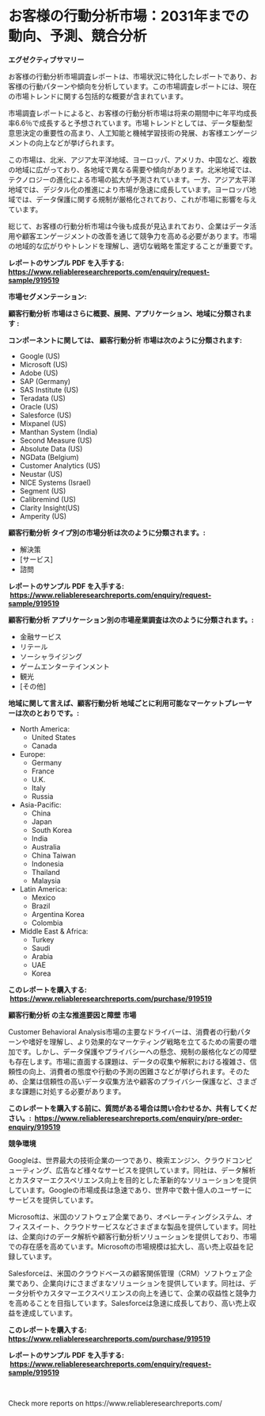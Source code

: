 <p><h1>お客様の行動分析市場：2031年までの動向、予測、競合分析</h1></p><p><strong>エグゼクティブサマリー</strong></p>
<p><p>お客様の行動分析市場調査レポートは、市場状況に特化したレポートであり、お客様の行動パターンや傾向を分析しています。この市場調査レポートには、現在の市場トレンドに関する包括的な概要が含まれています。</p><p>市場調査レポートによると、お客様の行動分析市場は将来の期間中に年平均成長率6.6％で成長すると予想されています。市場トレンドとしては、データ駆動型意思決定の重要性の高まり、人工知能と機械学習技術の発展、お客様エンゲージメントの向上などが挙げられます。</p><p>この市場は、北米、アジア太平洋地域、ヨーロッパ、アメリカ、中国など、複数の地域に広がっており、各地域で異なる需要や傾向があります。北米地域では、テクノロジーの進化による市場の拡大が予測されています。一方、アジア太平洋地域では、デジタル化の推進により市場が急速に成長しています。ヨーロッパ地域では、データ保護に関する規制が厳格化されており、これが市場に影響を与えています。</p><p>総じて、お客様の行動分析市場は今後も成長が見込まれており、企業はデータ活用や顧客エンゲージメントの改善を通じて競争力を高める必要があります。市場の地域的な広がりやトレンドを理解し、適切な戦略を策定することが重要です。</p></p>
<p><strong>レポートのサンプル PDF を入手する: <a href="https://www.reliableresearchreports.com/enquiry/request-sample/919519">https://www.reliableresearchreports.com/enquiry/request-sample/919519</a></strong></p>
<p><strong>市場セグメンテーション:</strong></p>
<p><strong> 顧客行動分析 市場はさらに概要、展開、アプリケーション、地域に分類されます :</strong></p>
<p><strong>コンポーネントに関しては、 顧客行動分析 市場は次のように分類されます: &nbsp;</strong></p>
<p><ul><li>Google (US)</li><li>Microsoft (US)</li><li>Adobe (US)</li><li>SAP (Germany)</li><li>SAS Institute (US)</li><li>Teradata (US)</li><li>Oracle (US)</li><li>Salesforce (US)</li><li>Mixpanel (US)</li><li>Manthan System (India)</li><li>Second Measure (US)</li><li>Absolute Data (US)</li><li>NGData (Belgium)</li><li>Customer Analytics (US)</li><li>Neustar (US)</li><li>NICE Systems (Israel)</li><li>Segment (US)</li><li>Calibremind (US)</li><li>Clarity Insight(US)</li><li>Amperity (US)</li></ul></p>
<p><strong> 顧客行動分析 タイプ別の市場分析は次のように分類されます。:</strong></p>
<p><ul><li>解決策</li><li>[サービス]</li><li>諮問</li></ul></p>
<p><strong>レポートのサンプル PDF を入手する: &nbsp;<a href="https://www.reliableresearchreports.com/enquiry/request-sample/919519">https://www.reliableresearchreports.com/enquiry/request-sample/919519</a></strong></p>
<p><strong> 顧客行動分析 アプリケーション別の市場産業調査は次のように分類されます。:</strong></p>
<p><ul><li>金融サービス</li><li>リテール</li><li>ソーシャライジング</li><li>ゲームエンターテインメント</li><li>観光</li><li>[その他]</li></ul></p>
<p><strong>地域に関して言えば、顧客行動分析 地域ごとに利用可能なマーケットプレーヤーは次のとおりです。:</strong></p>
<p><ul>
    <li>
        North America:
        <ul>
            <li>United States</li>
            <li>Canada</li>
        </ul>
    </li>
    <li>
        Europe:
        <ul>
            <li>Germany</li>
            <li>France</li>
            <li>U.K.</li>
            <li>Italy</li>
            <li>Russia</li>
        </ul>
    </li>
    <li>
        Asia-Pacific:
        <ul>
            <li>China</li>
            <li>Japan</li>
            <li>South Korea</li>
            <li>India</li>
            <li>Australia</li>
            <li>China Taiwan</li>
            <li>Indonesia</li>
            <li>Thailand</li>
            <li>Malaysia</li>
        </ul>
    </li>
    <li>
        Latin America:
        <ul>
            <li>Mexico</li>
            <li>Brazil</li>
            <li>Argentina Korea</li>
            <li>Colombia</li>
        </ul>
    </li>
    <li>
        Middle East & Africa:
        <ul>
            <li>Turkey</li>
            <li>Saudi</li>
            <li>Arabia</li>
            <li>UAE</li>
            <li>Korea</li>
        </ul>
    </li>
    </ul></p>
<p><strong>このレポートを購入する: &nbsp;<a href="https://www.reliableresearchreports.com/purchase/919519">https://www.reliableresearchreports.com/purchase/919519</a></strong></p>
<p><strong>顧客行動分析 の主な推進要因と障壁 市場</strong></p>
<p><p>Customer Behavioral Analysis市場の主要なドライバーは、消費者の行動パターンや嗜好を理解し、より効果的なマーケティング戦略を立てるための需要の増加です。しかし、データ保護やプライバシーへの懸念、規制の厳格化などの障壁も存在します。市場に直面する課題は、データの収集や解釈における複雑さ、信頼性の向上、消費者の態度や行動の予測の困難さなどが挙げられます。そのため、企業は信頼性の高いデータ収集方法や顧客のプライバシー保護など、さまざまな課題に対処する必要があります。</p></p>
<p><strong>このレポートを購入する前に、質問がある場合は問い合わせるか、共有してください。:&nbsp; <a href="https://www.reliableresearchreports.com/enquiry/pre-order-enquiry/919519">https://www.reliableresearchreports.com/enquiry/pre-order-enquiry/919519</a></strong></p>
<p><strong>競争環境</strong></p>
<p><p>Googleは、世界最大の技術企業の一つであり、検索エンジン、クラウドコンピューティング、広告など様々なサービスを提供しています。同社は、データ解析とカスタマーエクスペリエンス向上を目的とした革新的なソリューションを提供しています。Googleの市場成長は急速であり、世界中で数十億人のユーザーにサービスを提供しています。</p><p>Microsoftは、米国のソフトウェア企業であり、オペレーティングシステム、オフィススイート、クラウドサービスなどさまざまな製品を提供しています。同社は、企業向けのデータ解析や顧客行動分析ソリューションを提供しており、市場での存在感を高めています。Microsoftの市場規模は拡大し、高い売上収益を記録しています。</p><p>Salesforceは、米国のクラウドベースの顧客関係管理（CRM）ソフトウェア企業であり、企業向けにさまざまなソリューションを提供しています。同社は、データ分析やカスタマーエクスペリエンスの向上を通じて、企業の収益性と競争力を高めることを目指しています。Salesforceは急速に成長しており、高い売上収益を達成しています。</p></p>
<p><strong>このレポートを購入する: &nbsp; <a href="https://www.reliableresearchreports.com/purchase/919519">https://www.reliableresearchreports.com/purchase/919519</a></strong></p>
<p><strong>レポートのサンプル PDF を入手する: &nbsp;<a href="https://www.reliableresearchreports.com/enquiry/request-sample/919519">https://www.reliableresearchreports.com/enquiry/request-sample/919519</a></strong><strong></strong></p>
<p>&nbsp;</p>
<p>Check more reports on https://www.reliableresearchreports.com/</p>